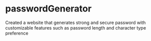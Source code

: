 # passwordGenerator
Created a website that generates strong and secure password with customizable features such as password length and character type preference
